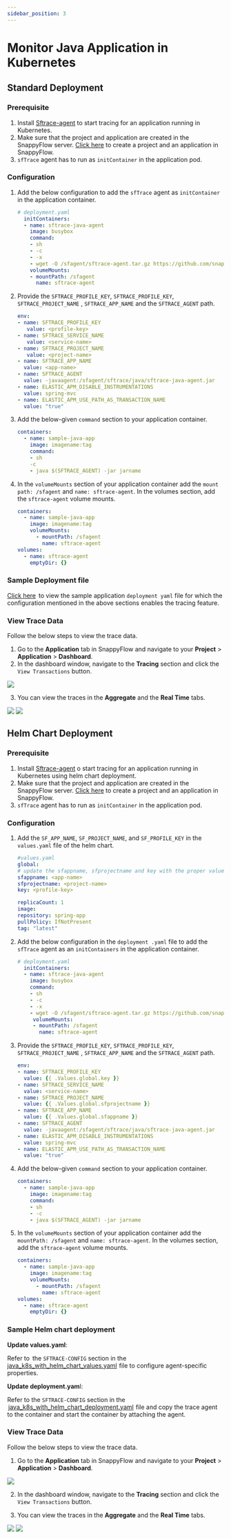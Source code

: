 ```yaml
---
sidebar_position: 3 
---
```

# Monitor Java Application in Kubernetes

## Standard Deployment

### Prerequisite

1. Install [Sftrace-agent](https://github.com/snappyflow/apm-agent/releases/download/latest/sftrace-agent.tar.gz) to start tracing for an application running in Kubernetes.
2. Make sure that the project and application are created in the SnappyFlow server. [Click here](/docs/selfhosted-lite/RUM/agent_installation/others#create-a-project-in-snappyflow-portal) to create a project and an application in SnappyFlow. 
3. `sfTrace` agent has to run as `initContainer` in the application pod. 

### Configuration

1. Add the below configuration to add the `sfTrace` agent as `initContainer` in the application container.  

   ```yaml
   # deployment.yaml
     initContainers: 
     - name: sftrace-java-agent 
       image: busybox 
       command: 
       - sh 
       - -c 
       - -x 
       - wget -O /sfagent/sftrace-agent.tar.gz https://github.com/snappyflow/apm-agent/releases/download/latest/sftrace-agent.tar.gz && cd /sfagent && tar -xvzf sftrace-agent.tar.gz && rm sftrace-agent.tar.gz 
       volumeMounts: 
       - mountPath: /sfagent 
         name: sftrace-agent 
   ```

2. Provide the `SFTRACE_PROFILE_KEY`, `SFTRACE_PROFILE_KEY`, `SFTRACE_PROJECT_NAME` , `SFTRACE_APP_NAME` and the `SFTRACE_AGENT` path.

   ```yaml
   env: 
   - name: SFTRACE_PROFILE_KEY 
      value: <profile-key> 
   - name: SFTRACE_SERVICE_NAME 
      value: <service-name>
   - name: SFTRACE_PROJECT_NAME 
      value: <project-name> 
   - name: SFTRACE_APP_NAME 
     value: <app-name> 
   - name: SFTRACE_AGENT 
     value: -javaagent:/sfagent/sftrace/java/sftrace-java-agent.jar 
   - name: ELASTIC_APM_DISABLE_INSTRUMENTATIONS 
     value: spring-mvc 
   - name: ELASTIC_APM_USE_PATH_AS_TRANSACTION_NAME 
     value: "true" 
   ```

3. Add the below-given `command` section to your application container.

   ```yaml
   containers: 
     - name: sample-java-app 
       image: imagename:tag 
       command: 
       - sh 
       -c 
       - java $(SFTRACE_AGENT) -jar jarname 
   ```

4. In the `volumeMounts` section of your application container add the `mount path: /sfagent` and `name: sftrace-agent`. In the volumes section, add the `sftrace-agent` volume mounts.

   ```yaml
   containers: 
     - name: sample-java-app 
       image: imagename:tag 
       volumeMounts: 
         - mountPath: /sfagent 
           name: sftrace-agent 
   volumes: 
     - name: sftrace-agent 
       emptyDir: {} 
   ```

### Sample Deployment file

[Click here](https://github.com/snappyflow/website-artefacts/blob/master/sfTracing/java/java_k8s_standalone_deployment.yaml)  to view the sample application `deployment yaml` file for which the configuration mentioned in the above sections enables the tracing feature.

### View Trace Data

Follow the below steps to view the trace data.

1. Go to the **Application** tab in SnappyFlow and navigate  to your **Project** > **Application** > **Dashboard**.
2. In the dashboard window, navigate to the **Tracing** section and click the `View Transactions` button.

<img src="/img/tracing/image_2.png" />

3. You can view the traces in the **Aggregate** and the **Real Time** tabs.

<img src="/img/tracing/image_1.png" />

<img src="/img/tracing/image_3.png" />

## Helm Chart Deployment 

### Prerequisite

1. Install [Sftrace-agent](https://github.com/snappyflow/apm-agent/releases/download/latest/sftrace-agent.tar.gz) o start tracing for an application running in Kubernetes using helm chart deployment.
2. Make sure that the project and application are created in the SnappyFlow server. [Click here](/docs/selfhosted-lite/RUM/agent_installation/others#create-a-project-in-snappyflow-portal) to create a project and an application in SnappyFlow. 
3. `sfTrace` agent has to run as `initContainer` in the application pod.

### Configuration

1. Add the `SF_APP_NAME`, `SF_PROJECT_NAME`, and `SF_PROFILE_KEY`  in the `values.yaml` file of the helm chart.

     ```yaml
   #values.yaml
   global:
   # update the sfappname, sfprojectname and key with the proper values
     sfappname: <app-name>
     sfprojectname: <project-name>
     key: <profile-key>
   
   replicaCount: 1
   image:
     repository: spring-app
     pullPolicy: IfNotPresent
     tag: "latest"
   ```

2. Add the below configuration in the `deployment .yaml` file to add the `sfTrace` agent as an `initContainers` in the application container.  

   ```yaml
   # deployment.yaml
     initContainers: 
     - name: sftrace-java-agent 
       image: busybox 
       command: 
       - sh 
       - -c 
       - -x 
       - wget -O /sfagent/sftrace-agent.tar.gz https://github.com/snappyflow/apm-agent/releases/download/latest/sftrace-agent.tar.gz && cd /sfagent && tar -xvzf sftrace-agent.tar.gz && rm sftrace-agent.tar.gz 
        volumeMounts: 
        - mountPath: /sfagent 
          name: sftrace-agent 
   ```

3. Provide the `SFTRACE_PROFILE_KEY`, `SFTRACE_PROFILE_KEY`,      `SFTRACE_PROJECT_NAME` , `SFTRACE_APP_NAME` and the `SFTRACE_AGENT` path.

   ```yaml
   env: 
   - name: SFTRACE_PROFILE_KEY 
     value: {{ .Values.global.key }} 
   - name: SFTRACE_SERVICE_NAME 
     value: <service-name>
   - name: SFTRACE_PROJECT_NAME 
     value: {{ .Values.global.sfprojectname }} 
   - name: SFTRACE_APP_NAME 
     value: {{ .Values.global.sfappname }} 
   - name: SFTRACE_AGENT 
     value: -javaagent:/sfagent/sftrace/java/sftrace-java-agent.jar 
   - name: ELASTIC_APM_DISABLE_INSTRUMENTATIONS 
     value: spring-mvc 
   - name: ELASTIC_APM_USE_PATH_AS_TRANSACTION_NAME 
     value: "true" 
   ```

4. Add the below-given `command` section to your application container.

   ```yaml
   containers: 
     - name: sample-java-app 
       image: imagename:tag 
       command: 
       - sh 
       - -c 
       - java $(SFTRACE_AGENT) -jar jarname 
   ```

5. In the `volumeMounts` section of your application container add the `mountPath: /sfagent` and `name: sftrace-agent`.  In the volumes section, add the `sftrace-agent` volume mounts.

   ```yaml
   containers: 
     - name: sample-java-app 
       image: imagename:tag 
       volumeMounts: 
         - mountPath: /sfagent 
           name: sftrace-agent 
   volumes: 
     - name: sftrace-agent 
       emptyDir: {} 
   ```

### Sample Helm chart deployment

**Update values.yaml**: 

Refer to  the `SFTRACE-CONFIG` section in the [java_k8s_with_helm_chart_values.yaml](https://github.com/snappyflow/website-artefacts/blob/master/sfTracing/java/java_k8s_with_helm_chart_values.yaml)  file to configure agent-specific properties.

**Update deployment.yam**l: 

Refer to the `SFTRACE-CONFIG` section in the  [java_k8s_with_helm_chart_deployment.yaml](https://github.com/snappyflow/website-artefacts/blob/master/sfTracing/java/java_k8s_with_helm_chart_deployment.yaml)  file and copy the trace agent to the container and start the container by attaching the agent.

### View Trace Data

Follow the below steps to view the trace data.

1. Go to the **Application** tab in SnappyFlow and navigate  to your **Project** > **Application** > **Dashboard**.

<img src="/img/tracing/image_2.png" />

2. In the dashboard window, navigate to the **Tracing** section and click the `View Transactions` button.

3. You can view the traces in the **Aggregate** and the **Real Time** tabs.

<img src="/img/tracing/image_1.png" />

<img src="/img/tracing/image_3.png" />


